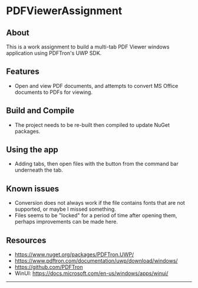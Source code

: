 # PDFViewerAssignment

## About

This is a work assignment to build a multi-tab PDF Viewer windows application using PDFTron's UWP SDK.

## Features

- Open and view PDF documents, and attempts to convert MS Office documents to PDFs for viewing.

## Build and Compile

- The project needs to be re-built then compiled to update NuGet packages.

## Using the app

- Adding tabs, then open files with the button from the command bar underneath the tab.

## Known issues

- Conversion does not always work if the file contains fonts that are not supported, or maybe I missed something.
- Files seems to be "locked" for a period of time after opening them, perhaps improvements can be made here.

## Resources

- <https://www.nuget.org/packages/PDFTron.UWP/>
- <https://www.pdftron.com/documentation/uwp/download/windows/>
- <https://github.com/PDFTron>
- WinUI: <https://docs.microsoft.com/en-us/windows/apps/winui/>

----
